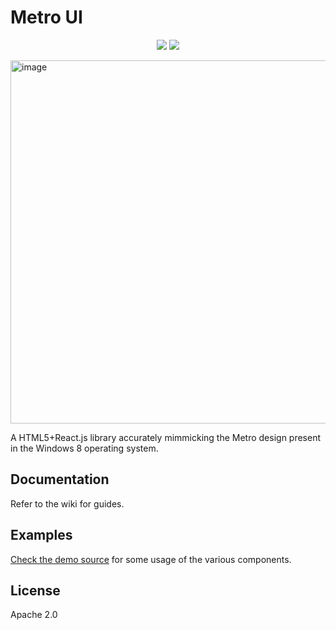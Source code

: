 # Metro UI

<p align="center">
  <a href="https://hydroperx.github.io/metro.js/docs"><img src="https://img.shields.io/badge/TypeScript%20API%20Documentation-gray"></a>
  <a href="https://hydroper-metro-demo.vercel.app"><img src="https://img.shields.io/badge/Demo-gray"></a>
</p>

<img width="758" height="581" alt="image" src="https://github.com/user-attachments/assets/66f8a456-8212-4c35-8a07-71d60538f684" />

A HTML5+React.js library accurately mimmicking the Metro design present in the Windows 8 operating system.

## Documentation

Refer to the wiki for guides.

## Examples

[Check the demo source](https://github.com/hydroperx/metro.demo.js/tree/master/src) for some usage of the various components.

## License

Apache 2.0
